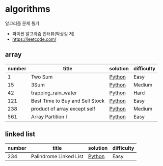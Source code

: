 # algorithms

알고리즘 문제 풀기



- 파이썬 알고리즘 인터뷰(박상길 저)
- https://leetcode.com/



## array

| number | title                           | solution                                                     | difficulty |
| ------ | ------------------------------- | ------------------------------------------------------------ | ---------- |
| 1      | Two Sum                         | [Python](https://github.com/leegwae/algorithms/blob/main/array/001_two_sum.py) | Easy       |
| 15     | 3Sum                            | [Python](https://github.com/leegwae/algorithms/blob/main/array/015_3Sum.py) | Medium     |
| 42     | trapping_rain_water             | [Python](https://github.com/leegwae/algorithms/blob/main/array/042_trapping_rain_water.py) | Hard       |
| 121    | Best Time to Buy and Sell Stock | [Python](https://github.com/leegwae/algorithms/blob/main/array/121_best_time_to_but_and_sell_stock.py) | Easy       |
| 238    | product of array except self    | [Python](https://github.com/leegwae/algorithms/blob/main/array/238_product_of_array_except_self.py) | Medium     |
| 561    | Array Partition I               | [Python](https://github.com/leegwae/algorithms/blob/main/array/561_array_partition_i.py) | Easy       |



## linked list

| number | title                  | solution                                                     | difficulty |
| ------ | ---------------------- | ------------------------------------------------------------ | ---------- |
| 234    | Palindrome Linked List | [Python](https://github.com/leegwae/algorithms/blob/main/linked_list/234_palindrome_linked_list.py) | Easy       |

